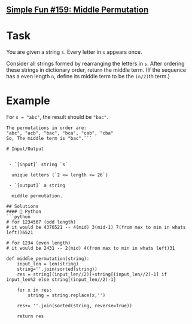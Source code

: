 ## [Simple Fun #159: Middle Permutation](https://www.codewars.com/kata/58ad317d1541651a740000c5)

# Task
 You are given a string `s`. Every letter in `s` appears once. 
 
 Consider all strings formed by rearranging the letters in `s`. After ordering these strings in dictionary order, return the middle term. (If the sequence has a even length `n`, define its middle term to be the `(n/2)`th term.)

# Example

 For `s = "abc"`, the result should be `"bac"`.
```
The permutations in order are:
"abc", "acb", "bac", "bca", "cab", "cba"
So, The middle term is "bac".```

# Input/Output


 - `[input]` string `s`

  unique letters (`2 <= length <= 26`)

 - `[output]` a string

  middle permutation.

## Solutions
#### 🐍 Python
```python
# for 1234567 (odd length)
# it would be 4376521 -- 4(mid) 3(mid-1) 7(from max to min in whats left))6521

# for 1234 (even length)
# it would be 2431 -- 2(mid) 4(from max to min in whats left)31

def middle_permutation(string):
    input_len = len(string)
    string=''.join(sorted(string))
    res = string[(input_len//2)]+string[(input_len//2)-1] if input_len%2 else string[(input_len//2)-1]
    
    for x in res:
        string = string.replace(x,'')

    res+= ''.join(sorted(string, reverse=True))

    return res
    
    
```
